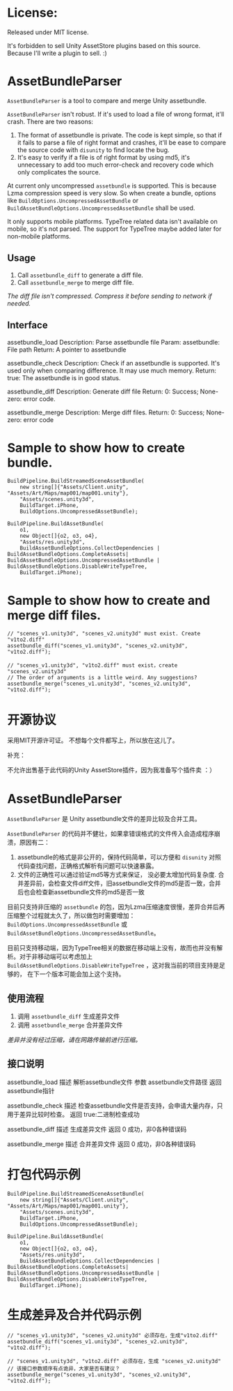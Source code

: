 # License:  #
Released under MIT license.

It's forbidden to sell Unity AssetStore plugins based on this source. Because I'll write a plugin to sell. :)

# AssetBundleParser #
`AssetBundleParser` is a tool to compare and merge Unity assetbundle.

`AssetBundleParser` isn't robust. If it's used to load a file of wrong format, it'll crash. There are two reasons:

1. The format of assetbundle is private. The code is kept simple, so that if it fails to parse a file of right format and crashes, it'll be ease to compare the source code with `disunity` to find locate the bug.
1. It's easy to verify if a file is of right format by using md5, it's unnecessary to add too much error-check and recovery code which only complicates the source.

At current only uncompressed `assetbundle` is supported. This is because  Lzma compression speed is very slow. So when create a bundle, options like `BuildOptions.UncompressedAssetBundle` or `BuildAssetBundleOptions.UncompressedAssetBundle` shall be used.

It only supports mobile platforms. TypeTree related data isn't available on mobile, so it's not parsed. The support for TypeTree maybe added later for non-mobile platforms.

## Usage ##
1. Call `assetbundle_diff` to generate a diff file.
1. Call `assetbundle_merge` to merge diff file.

*The diff file isn't compressed. Compress it before sending to network if needed.*

## Interface ##
assetbundle_load
Description: Parse assetbundle file
Param: assetbundle: File path
Return: A pointer to assetbundle

assetbundle_check
Description: Check if an assetbundle is supported. It's used only when comparing difference. It may use much memory.
Return: true: The assetbundle is in good status.

assetbundle_diff
Description: Generate diff file
Return: 0: Success; None-zero: error code.

assetbundle_merge
Description: Merge diff files.
Return: 0: Success; None-zero: error code

# Sample to show how to create bundle. #

	BuildPipeline.BuildStreamedSceneAssetBundle(
		new string[]{"Assets/Client.unity", "Assets/Art/Maps/map001/map001.unity"}, 
		"Assets/scenes.unity3d", 
		BuildTarget.iPhone,
		BuildOptions.UncompressedAssetBundle);

	BuildPipeline.BuildAssetBundle(
		o1, 
		new Object[]{o2, o3, o4}, 
		"Assets/res.unity3d",
		BuildAssetBundleOptions.CollectDependencies | BuildAssetBundleOptions.CompleteAssets| BuildAssetBundleOptions.UncompressedAssetBundle | BuildAssetBundleOptions.DisableWriteTypeTree, 
		BuildTarget.iPhone);	

# Sample to show how to create and merge diff files. #	
	
	// "scenes_v1.unity3d", "scenes_v2.unity3d" must exist. Create "v1to2.diff"
	assetbundle_diff("scenes_v1.unity3d", "scenes_v2.unity3d", "v1to2.diff"); 

	// "scenes_v1.unity3d", "v1to2.diff" must exist，create "scenes_v2.unity3d"
	// The order of arguments is a little weird. Any suggestions?
	assetbundle_merge("scenes_v1.unity3d", "scenes_v2.unity3d", "v1to2.diff");


# 开源协议 #
采用MIT开源许可证。
不想每个文件都写上，所以放在这儿了。

补充：

不允许出售基于此代码的Unity AssetStore插件，因为我准备写个插件卖 ：）

# AssetBundleParser #

`AssetBundleParser` 是 Unity assetbundle文件的差异比较及合并工具。

`AssetBundleParser` 的代码并不健壮，如果拿错误格式的文件传入会造成程序崩溃，原因有二：

1. assetbundle的格式是非公开的，保持代码简单，可以方便和 `disunity` 对照代码查找问题，正确格式解析有问题可以快速暴露。
1. 文件的正确性可以通过验证md5等方式来保证， 没必要太增加代码复杂度. 合并差异前，会检查文件diff文件，旧assetbundle文件的md5是否一致，合并后也会检查新assetbundle文件的md5是否一致

目前只支持非压缩的 `assetbundle` 的包，因为Lzma压缩速度很慢，差异合并后再压缩整个过程就太久了，所以做包时需要增加：`BuildOptions.UncompressedAssetBundle` 或 `BuildAssetBundleOptions.UncompressedAssetBundle`。

目前只支持移动端，因为TypeTree相关的数据在移动端上没有，故而也并没有解析。对于非移动端可以考虑加上 `BuildAssetBundleOptions.DisableWriteTypeTree` ，这对我当前的项目支持是足够的， 在下一个版本可能会加上这个支持。

## 使用流程 ##
1. 调用 `assetbundle_diff` 生成差异文件
1. 调用 `assetbundle_merge` 合并差异文件

*差异并没有经过压缩，请在网路传输前进行压缩。*

## 接口说明 ##
assetbundle_load 
描述 解析assetbundle文件
参数 assetbundle文件路径
返回 assetbundle指针

assetbundle_check
描述 检查assetbundle文件是否支持，会申请大量内存，只用于差异比较时检查。
返回 true:二进制检查成功

assetbundle_diff
描述 生成差异文件
返回 0 成功，非0各种错误码

assetbundle_merge
描述 合并差异文件
返回 0 成功，非0各种错误码

# 打包代码示例 #

	BuildPipeline.BuildStreamedSceneAssetBundle(
		new string[]{"Assets/Client.unity", "Assets/Art/Maps/map001/map001.unity"}, 
		"Assets/scenes.unity3d", 
		BuildTarget.iPhone,
		BuildOptions.UncompressedAssetBundle);

	BuildPipeline.BuildAssetBundle(
		o1, 
		new Object[]{o2, o3, o4}, 
		"Assets/res.unity3d",
		BuildAssetBundleOptions.CollectDependencies | BuildAssetBundleOptions.CompleteAssets| BuildAssetBundleOptions.UncompressedAssetBundle | BuildAssetBundleOptions.DisableWriteTypeTree, 
		BuildTarget.iPhone);	

# 生成差异及合并代码示例 #	
	
	// "scenes_v1.unity3d", "scenes_v2.unity3d" 必须存在，生成"v1to2.diff"
	assetbundle_diff("scenes_v1.unity3d", "scenes_v2.unity3d", "v1to2.diff"); 

	// "scenes_v1.unity3d", "v1to2.diff" 必须存在，生成 "scenes_v2.unity3d"
	// 该接口参数顺序有点诡异，大家是否有建议？
	assetbundle_merge("scenes_v1.unity3d", "scenes_v2.unity3d", "v1to2.diff");


 